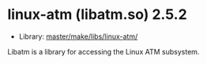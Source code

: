 # linux-atm (libatm.so) 2.5.2
 - Library: [master/make/libs/linux-atm/](https://github.com/Freetz-NG/freetz-ng/tree/master/make/libs/linux-atm/)

Libatm is a library for accessing the Linux ATM subsystem.
